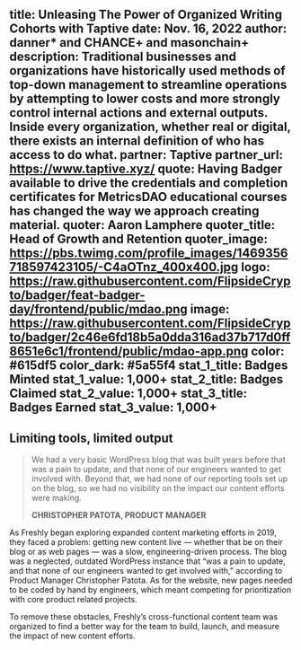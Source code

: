 title: Unleasing The Power of Organized Writing Cohorts with Taptive
date: Nov. 16, 2022
author: danner* and CHANCE+ and masonchain+
description: Traditional businesses and organizations have historically used methods of top-down management to streamline operations by attempting to lower costs and more strongly control internal actions and external outputs. Inside every organization, whether real or digital, there exists an internal definition of who has access to do what.
partner: Taptive
partner_url: https://www.taptive.xyz/
quote: Having Badger available to drive the credentials and completion certificates for MetricsDAO educational courses has changed the way we approach creating material.
quoter: Aaron Lamphere
quoter_title: Head of Growth and Retention
quoter_image: https://pbs.twimg.com/profile_images/1469356718597423105/-C4aOTnz_400x400.jpg
logo: https://raw.githubusercontent.com/FlipsideCrypto/badger/feat-badger-day/frontend/public/mdao.png
image: https://raw.githubusercontent.com/FlipsideCrypto/badger/2c46e6fd18b5a0dda316ad37b717d0ff8651e6c1/frontend/public/mdao-app.png
color: #615df5
color_dark: #5a55f4
stat_1_title: Badges Minted
stat_1_value: 1,000+
stat_2_title: Badges Claimed
stat_2_value: 1,000+
stat_3_title: Badges Earned
stat_3_value: 1,000+
---
## Limiting tools, limited output

> We had a very basic WordPress blog that was built years before that was a pain to update, and that none of our engineers wanted to get involved with. Beyond that, we had none of our reporting tools set up on the blog, so we had no visibility on the impact our content efforts were making.
> 
> **CHRISTOPHER PATOTA, PRODUCT MANAGER**

As Freshly began exploring expanded content marketing efforts in 2019, they faced a problem: getting new content live — whether that be on their blog or as web pages  — was a slow, engineering-driven process. The blog was a neglected, outdated WordPress instance that “was a pain to update, and that none of our engineers wanted to get involved with,” according to Product Manager Christopher Patota. As for the website, new pages needed to be coded by hand by engineers, which meant competing for prioritization with core product related projects.

To remove these obstacles, Freshly’s cross-functional content team was organized to find a better way for the team to build, launch, and measure the impact of new content efforts.